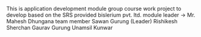 This is application development module group course work project to develop based on the SRS provided bislerium pvt. ltd.
module leader -> Mr. Mahesh Dhungana
team member
Sawan Gurung (Leader)
Rishikesh Sherchan
Gaurav Gurung
Unamsil Kunwar
